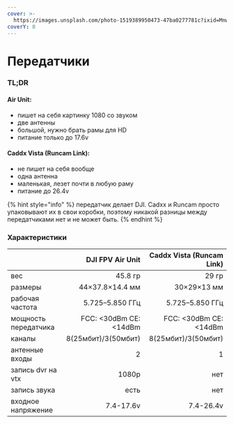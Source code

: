 ```yaml
---
cover: >-
  https://images.unsplash.com/photo-1519389950473-47ba0277781c?ixid=MnwxMjA3fDB8MHxwaG90by1wYWdlfHx8fGVufDB8fHx8&ixlib=rb-1.2.1&auto=format&fit=crop&w=2970&q=80
coverY: 0
---
```


# Передатчики

### TL;DR

#### Air Unit:

* пишет на себя картинку 1080 со звуком
* две антенны
* большой, нужно брать рамы для HD
* питание только до 17.6v

#### Caddx Vista (Runcam Link):

* не пишет на себя вообще
* одна антенна
* маленькая, лезет почти в любую раму
* питание до 26.4v

{% hint style="info" %}
передатчик делает DJI. Cadxx и Runcam просто упаковывают их в свои коробки, поэтому никакой разницы между передатчиками нет и не может быть.
{% endhint %}

### Характеристики

|                      |       DJI FPV Air Unit | Caddx Vista (Runcam Link) |
| -------------------- | ---------------------: | ------------------------: |
| вес                  |                45.8 гр |                     29 гр |
| размеры              |        44×37.8×14.4 мм |               30×29×13 мм |
| рабочая частота      |        5.725–5.850 ГГц |           5.725–5.850 ГГц |
| мощность передатчика | FCC: <30dBm CE: <14dBm |    FCC: <30dBm CE: <14dBm |
| каналы               |    8(25мбит)/3(50мбит) |       8(25мбит)/3(50мбит) |
| антенные входы       |                      2 |                         1 |
| запись dvr на vtx    |                  1080p |                       нет |
| запись звука         |                   есть |                       нет |
| входное напряжение   |              7.4-17.6v |                 7.4-26.4v |
